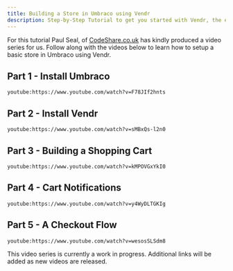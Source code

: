 ```yaml
---
title: Building a Store in Umbraco using Vendr
description: Step-by-Step Tutorial to get you started with Vendr, the eCommerce solution for Umbraco v8+
---
```


For this tutorial Paul Seal, of [CodeShare.co.uk](https://codeshare.co.uk) has kindly produced a video series for us. Follow along with the videos below to learn how to setup a basic store in Umbraco using Vendr.

## Part 1 - Install Umbraco

`youtube:https://www.youtube.com/watch?v=F78JIf2hnts`

## Part 2 - Install Vendr

`youtube:https://www.youtube.com/watch?v=sMBxQs-l2n0`

## Part 3 - Building a Shopping Cart

`youtube:https://www.youtube.com/watch?v=kMPOVGxYkI0`

## Part 4 - Cart Notifications

`youtube:https://www.youtube.com/watch?v=y4WyDLTGKIg`

## Part 5 - A Checkout Flow

`youtube:https://www.youtube.com/watch?v=wesosSLSdm8`

<message-box type="info" heading="Work in Progress">

This video series is currently a work in progress. Additional links will be added as new videos are released.

</message-box>
